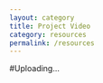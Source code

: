 ```yaml
---
layout: category
title: Project Video 
category: resources
permalink: /resources
---
```





















#Uploading...
